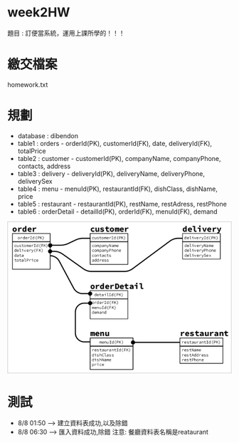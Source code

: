 # week2HW
題目 : 訂便當系統，運用上課所學的！！！

# 繳交檔案
homework.txt

# 規劃
- database : dibendon
- table1 : orders - orderId(PK), customerId(FK), date, deliveryId(FK), totalPrice
- table2 : customer - customerId(PK), companyName, companyPhone, contacts, address
- table3 : delivery - deliveryId(PK), deliveryName, deliveryPhone, deliverySex
- table4 : menu - menuId(PK), restaurantId(FK), dishClass, dishName, price
- table5 : restaurant - restaurantId(PK), restName, restAdress, restPhone
- table6 : orderDetail - detailId(PK), orderId(FK), menuId(FK), demand

![design](./design2.jpg)

# 測試
- 8/8 01:50 --> 建立資料表成功,以及除錯
- 8/8 06:30 --> 匯入資料成功,除錯  注意: 餐廳資料表名稱是reataurant